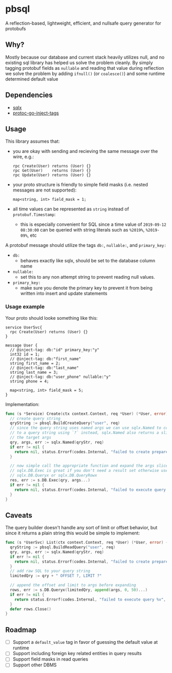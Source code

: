 # pbsql

A reflection-based, lightweight, efficient, and nullsafe query generator for protobufs

## Why?

Mostly because our database and current stack heavily utilizes null, and no existing sql library has
helped us solve the problem cleanly. By simply tagging protobuf fields as `nullable` and reading that value during
reflection we solve the problem by adding `ifnull()` (or `coalesce()`) and some runtime determined default value

## Dependencies

- [sqlx](https://github.com/jmoiron/sqlx)
- [protoc-go-inject-tags](https://github.com/favadi/protoc-go-inject-tag)

## Usage

This library assumes that:

- you are okay with sending and recieving the same message over the wire, e.g.:

  ```
  rpc Create(User) returns (User) {}
  rpc Get(User)    returns (User) {}
  rpc Update(User) returns (User) {}
  ```

- your proto structure is friendly to simple field masks (i.e. nested messages are not supported):

  ```
  map<string, int> field_mask = 1;
  ```

- all time values can be represented as `string` instead of `protobuf.Timestamp`:
  - this is especially convenient for SQL since a time value of `2019-09-12 08:30:00` can be queried with string literals
    such as `%2019%`, `%2019-09%`, etc

A protobuf message should utilize the tags `db:`, `nullable:`, and `primary_key:`

- `db:`
  - behaves exactly like sqlx, should be set to the database column name
- `nullable:`
  - set this to any non attempt string to prevent reading null values.
- `primary_key:`
  - make sure you denote the primary key to prevent it from being written into insert and update statements

### Usage example

Your proto should looke something like this:

```
service UserSvc{
  rpc Create(User) returns (User) {}
}

message User {
  // @inject-tag: db:"id" primary_key:"y"
  int32 id = 1;
  // @inject-tag: db:"first_name"
  string first_name = 2;
  // @inject-tag: db:"last_name"
  string last_name = 3;
  // @inject-tag: db:"user_phone" nullable:"y"
  string phone = 4;

  map<string, int> field_mask = 5;
}
```

Implementation:

```go
func (s *Service) Create(ctx context.Context, req *User) (*User, error) {
  // create query string
  qryString := pbsql.BuildCreateQuery("user", req)
  // since the query string uses named args we can use sqlx.Named to convert it
  // to a query string using `?` instead, sqlx.Named also returns a slice of all
  // the target args
  qry, args, err := sqlx.Named(qryStr, req)
  if err != nil {
    return nil, status.Errorf(codes.Internal, "failed to create prepared query string %v", err)
  }

  // now simple call the appropriate function and expand the args slice
  // sqlx.DB.Exec is great if you don't need a result set otherwise use
  // sqlx.DB.Queryx or sqlx.DB.QueryRowx
  res, err := s.DB.Exec(qry, args...)
  if err != nil {
    return nil, status.Errorf(codes.Internal, "failed to execute query %v", err)
  }
}
```

## Caveats

The query builder doesn't handle any sort of limit or offset behavior, but since it returns a plain string this would be simple to implement:

```go
func (s *UserSvc) List(ctx context.Context, req *User) (*User, error) {
  qryString := pbsql.BuildReadQuery("user", req)
  qry, args, err := sqlx.Named(qryStr, req)
  if err != nil {
    return nil, status.Errorf(codes.Internal, "failed to create prepared query string %v", err)
  }
  // add raw SQL to your query string
  limitedQry := qry + " OFFSET ?, LIMIT ?"

  // append the offset and limit to args before expanding
  rows, err := s.DB.Queryx(limitedQry, append(args, 0, 50)...)
  if err != nil {
    return status.Errorf(codes.Internal, "failed to execute query %v", err)
  }
  defer rows.Close()
}
```

## Roadmap

- [ ] Support a `default_value` tag in favor of guessing the default value at runtime
- [ ] Support including foreign key related entities in query results
- [ ] Support field masks in read queries
- [ ] Support other DBMS
